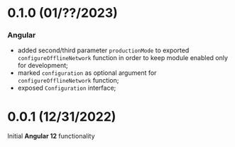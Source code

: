 # 0.1.0 (01/??/2023)

### Angular

- added second/third parameter `productionMode` to exported `configureOfflineNetwork` function in
  order to keep module enabled only for development;
- marked `configuration` as optional argument for `configureOfflineNetwork` function;
- exposed `Configuration` interface;

# 0.0.1 (12/31/2022)

Initial **Angular 12** functionality

